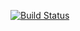 [![Build Status](https://jenkins-balloonmail.rhcloud.com/buildStatus/icon?job=test)](https://jenkins-balloonmail.rhcloud.com/job/test/)
